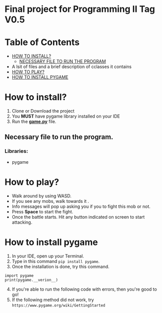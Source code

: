 # Final project for Programming II Tag V0.5
# Table of Contents
- [HOW TO INSTALL?](#how-to-install)
    - [NECESSARY FILE TO RUN THE PROGRAM](#necessary-file-to-run-the-program)
- A lsit of files and a brief description of cclasses it contains
- [HOW TO PLAY?](#how-to-play)
- [HOW TO INSTALL PYGAME](#how-to-install-pygame)
# How to install?
1. Clone or Download the project
2. You **MUST** have pygame library installed on your IDE
3. Run the **[game.py](game.py)** file.
## Necessary file to run the program.
### Libraries:
- pygame


# How to play?
- Walk around by using WASD.
- If you see any mobs, walk towards it .
- Info messages will pop up asking you if you to fight this mob or not.
- Press **Space** to start the fight.
- Once the battle starts. Hit any button indicated on screen to start attacking.

# How to install pygame
1. In your IDE, open up your Terminal.
2. Type in this command ```pip install pygame```.
3. Once the installation is done, try this command. 
```
import pygame
print(pygame.__verion__)
```
4. If you're able to run the following code with errors, then you're good to go!
5. If the following method did not work, try ```https://www.pygame.org/wiki/GettingStarted```